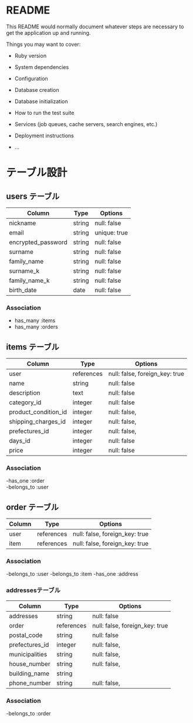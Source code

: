 # README

This README would normally document whatever steps are necessary to get the
application up and running.

Things you may want to cover:

* Ruby version

* System dependencies

* Configuration

* Database creation

* Database initialization

* How to run the test suite

* Services (job queues, cache servers, search engines, etc.)

* Deployment instructions

* ...



# テーブル設計

## users テーブル

| Column             | Type   | Options     |
| ----------------   | ------ | ----------- |
| nickname           | string | null: false |
| email              | string | unique: true|
| encrypted_password | string | null: false |
| surname            | string | null: false |
| family_name        | string | null: false |
| surname_k          | string | null: false |
| family_name_k      | string | null: false |
| birth_date          | date   | null: false |

### Association
- has_many :items
- has_many :orders


## items テーブル

| Column              | Type       | Options                        |
| ------------------- | -----------| ----------------------------   |
| user                | references | null: false, foreign_key: true |   
| name                | string     | null: false                    |   
| description         | text       | null: false                    |
| category_id         | integer    | null: false                    |
| product_condition_id| integer    | null: false,                   |
| shipping_charges_id | integer    | null: false,                   |
| prefectures_id      | integer    | null: false,                   |
| days_id             | integer    | null: false                    |
| price               | integer    | null: false                    |

### Association
-has_one :order  
-belongs_to :user


## order テーブル

| Column        | Type       | Options                        |
| ------        | ---------- | ------------------------------ |
| user          | references | null: false, foreign_key: true |
| item          | references | null: false, foreign_key: true |


### Association
-belongs_to :user
-belongs_to :item
-has_one :address


### addressesテーブル

| Column        | Type       | Options                        |
| ------        | ---------- | ------------------------------ |
| addresses     | string     | null: false                    |
| order         | references | null: false, foreign_key: true |
|postal_code    | string     | null: false                    |
|prefectures_id | integer    | null: false,                   |
|municipalities | string     | null: false,                   |
|house_number   | string     | null: false,                   |
|building_name  | string     |                                |
|phone_number   | string     | null: false,                   |



### Association
 -belongs_to :order
 
